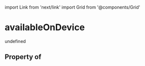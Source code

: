 import Link from 'next/link'
import Grid from '@components/Grid'

# availableOnDevice

undefined

## Property of



